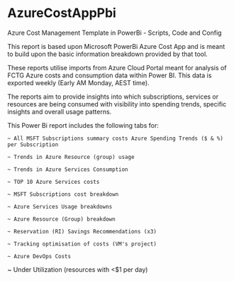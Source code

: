 # AzureCostAppPbi
Azure Cost Management Template in PowerBi - Scripts, Code and Config 

This report is based upon Microsoft PowerBi Azure Cost App and is meant to build upon the basic information breakdown provided by that tool. 

These reports utilise imports from Azure Cloud Portal meant for analysis of FCTG Azure costs and consumption data within Power BI. This data is exported weekly (Early AM Monday, AEST time).  

The reports aim to provide insights into which subscriptions, services or resources are being consumed with visibility into spending trends, specific insights and overall usage patterns.

This Power Bi report includes the following tabs for: 

	~ All MSFT Subscriptions summary costs Azure Spending Trends ($ & %) per Subscription
 
	~ Trends in Azure Resource (group) usage
 
	~ Trends in Azure Services Consumption
 
	~ TOP 10 Azure Services costs 
 
	~ MSFT Subscriptions cost breakdown
 
	~ Azure Services Usage breakdowns
 
	~ Azure Resource (Group) breakdown
 
	~ Reservation (RI) Savings Recommendations (x3)
 
	~ Tracking optimisation of costs (VM's project)
 
	~ Azure DevOps Costs 
 
~ Under Utilization (resources with <$1 per day)
